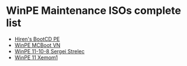 # WinPE Maintenance ISOs complete list
* [Hiren's BootCD PE](https://www.hirensbootcd.org/)
* [WinPE MCBoot VN](https://filecr.com/windows/winpe-mcboot-vn/?id=338302341090)
* [WinPE 11-10-8 Sergei Strelec](https://filecr.com/windows/winpe-sergei-strelec/?id=89626018810)
* [WinPE 11 Xemom1](https://filecr.com/windows/winpe-11-xemom1/?id=304248929933)